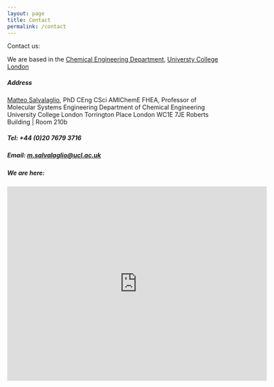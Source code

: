 ```yaml
---
layout: page
title: Contact
permalink: /contact
---
```


Contact us: 

We are based in the [Chemical Engineering Department](https://www.ucl.ac.uk/chemical-engineering), [Universty College London](https://www.ucl.ac.uk)

##### Address

[Matteo Salvalaglio](https://profiles.ucl.ac.uk/51512-matteo-salvalaglio), PhD CEng CSci AMIChemE FHEA,
Professor of Molecular Systems Engineering 
Department of Chemical Engineering
University College London
Torrington Place
London WC1E 7JE
Roberts Building | Room 210b

##### Tel:  +44 (0)20 7679 3716

##### Email: m.salvalaglio@ucl.ac.uk

##### We are here: 
<iframe src="https://www.google.com/maps/embed?pb=!1m18!1m12!1m3!1d2482.4747994445015!2d-0.1346066229607007!3d51.52285077181672!2m3!1f0!2f0!3f0!3m2!1i1024!2i768!4f13.1!3m3!1m2!1s0x48761b2f01e0d99b%3A0x2a9dae35ac1481ee!2sUCL%20Department%20of%20Chemical%20Engineering!5e0!3m2!1sen!2suk!4v1698442038178!5m2!1sen!2suk" width="600" height="450" style="border:0;" allowfullscreen="" loading="lazy" referrerpolicy="no-referrer-when-downgrade"></iframe>
